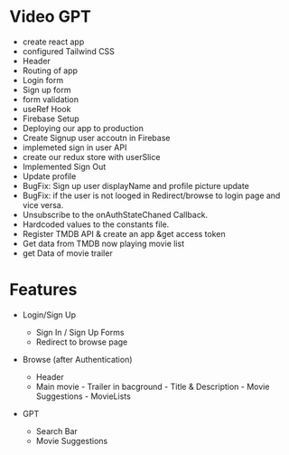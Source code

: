 # Video GPT

- create react app
- configured Tailwind CSS
- Header
- Routing of app
- Login form
- Sign up form
- form validation
- useRef Hook
- Firebase Setup
- Deploying our app to production
- Create Signup user accoutn in Firebase
- implemeted sign in user API
- create our redux store with userSlice
- Implemented Sign Out
- Update profile
- BugFix: Sign up user displayName and profile picture update
- BugFix: if the user is not looged in Redirect/browse to login page and vice versa.
- Unsubscribe to the onAuthStateChaned Callback.
- Hardcoded values to the constants file.
- Register TMDB API & create an app &get access token
- Get data from TMDB now playing movie list
- get Data of movie trailer

# Features

- Login/Sign Up

  - Sign In / Sign Up Forms
  - Redirect to browse page

- Browse (after Authentication)
  - Header
  - Main movie - Trailer in bacground - Title & Description - Movie Suggestions - MovieLists
- GPT
  - Search Bar
  - Movie Suggestions
